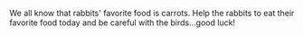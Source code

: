 We all know that rabbits' favorite food is carrots. 
Help the rabbits to eat their favorite food today and be careful with the birds...good luck! 